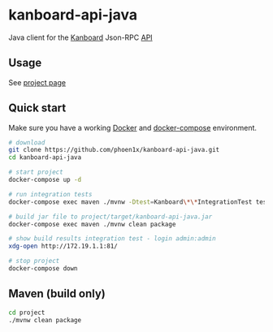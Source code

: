 # kanboard-api-java

Java client for the [Kanboard](https://kanboard.net/) Json-RPC [API](https://kanboard.net/documentation/api-json-rpc)

## Usage

See [project page](https://phoen1x.github.io/kanboard-api-java)

## Quick start

Make sure you have a working [Docker](https://docs.docker.com/engine/installation/) and
[docker-compose](https://docs.docker.com/compose/install/) environment.

```bash
# download
git clone https://github.com/phoen1x/kanboard-api-java.git
cd kanboard-api-java

# start project
docker-compose up -d

# run integration tests
docker-compose exec maven ./mvnw -Dtest=Kanboard\*\*IntegrationTest test

# build jar file to project/target/kanboard-api-java.jar
docker-compose exec maven ./mvnw clean package

# show build results integration test - login admin:admin
xdg-open http://172.19.1.1:81/

# stop project
docker-compose down
```

## Maven (build only)

```bash
cd project
./mvnw clean package
```
